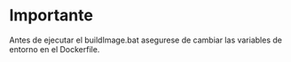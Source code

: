 # Importante 
Antes de ejecutar el buildImage.bat asegurese de cambiar las variables de entorno en el Dockerfile.
